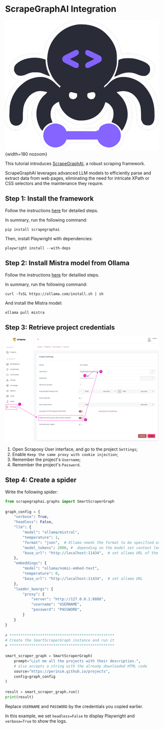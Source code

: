 # ScrapeGraphAI Integration 

![ScrapeGraphAI](scrapegraphai.svg){width=180 nozoom}

This tutorial introduces [ScrapeGraphAI](https://scrapegraphai.com), a robust scraping framework.

ScrapeGraphAI leverages advanced LLM models to efficiently parse and extract data from web pages,
eliminating the need for intricate XPath or CSS selectors and the maintenance they require.


## Step 1: Install the framework

Follow the instructions [here](https://scrapegraph-ai.readthedocs.io/en/latest/getting_started/installation.html) for detailed steps.

In summary, run the following command:

```shell
pip install scrapegraphai
```

Then, install Playwright with dependencies:

```shell
playwright install --with-deps
```


## Step 2: Install Mistra model from Ollama

Follow the instructions [here](https://ollama.com/download) for detailled steps.

In summary, run the following command:

```shell
curl -fsSL https://ollama.com/install.sh | sh
```

And install the Mistra model:

```shell
ollama pull mistra
```


## Step 3: Retrieve project credentials

![Credentials Sticky](../../credentials_sticky.png)

1. Open Scrapoxy User interface, and go to the project `Settings`;
2. Enable `Keep the same proxy with cookie injection`;
3. Remember the project's `Username`;
4. Remember the project's `Password`.


## Step 4: Create a spider

Write the following spider:

```python
from scrapegraphai.graphs import SmartScraperGraph

graph_config = {
    "verbose": True,
    "headless": False,
    "llm": {
        "model": "ollama/mistral",
        "temperature": 1,
        "format": "json",  # Ollama needs the format to be specified explicitly
        "model_tokens": 2000, #  depending on the model set context length
        "base_url": "http://localhost:11434",  # set ollama URL of the local host (YOU CAN CHANGE IT, if you have a different endpoint
    },
    "embeddings": {
        "model": "ollama/nomic-embed-text",
        "temperature": 0,
        "base_url": "http://localhost:11434",  # set ollama URL
    },
    "loader_kwargs": {
        "proxy": {
            "server": "http://127.0.0.1:8888",
            "username": "USERNAME",
            "password": "PASSWORD",
        }
    }
}

# ************************************************
# Create the SmartScraperGraph instance and run it
# ************************************************

smart_scraper_graph = SmartScraperGraph(
    prompt="List me all the projects with their description.",
    # also accepts a string with the already downloaded HTML code
    source="https://perinim.github.io/projects",
    config=graph_config
)

result = smart_scraper_graph.run()
print(result)
```

Replace `USERNAME` and `PASSWORD` by the credentials you copied earlier.

In this example, we set `headless=False` to display Playwright
and `verbose=True` to show the logs.
